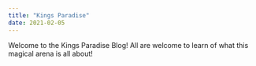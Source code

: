```yaml
---
title: "Kings Paradise"
date: 2021-02-05
---
```

Welcome to the Kings Paradise Blog! All are welcome to learn of what this magical arena is all about!
